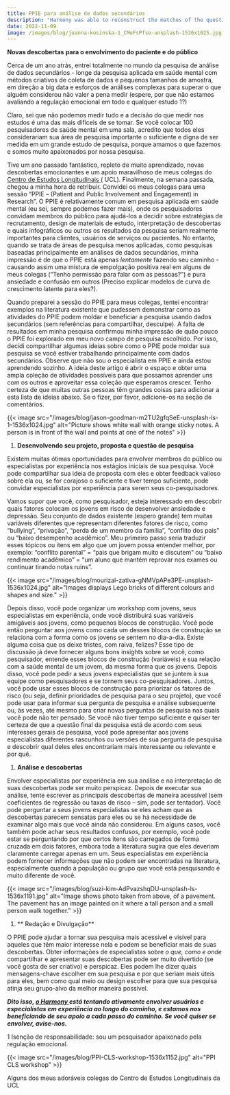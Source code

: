 ```yaml
---
title: PPIE para análise de dados secundários
description: "Harmony was able to reconstruct the matches of the questionnaire harmonisation tool developed by McElroy et al in 2020 with the following AUC scores: chil..."
date: 2022-11-09
image: /images/blog/joanna-kosinska-1_CMoFsPfso-unsplash-1536x1025.jpg
---
```


**Novas descobertas** **para o envolvimento do paciente e do público**

Cerca de um ano atrás, entrei totalmente no mundo da pesquisa de análise de dados secundários - longe da pesquisa aplicada em saúde mental com métodos criativos de coleta de dados e pequenos tamanhos de amostra, em direção a big data e esforços de análises complexas para superar o que alguém considerou não valer a pena medir (espere, por que não estamos avaliando a regulação emocional em todo e qualquer estudo 1?) 

Claro, sei que não podemos medir tudo e a decisão do que medir nos estudos é uma das mais difíceis de se tomar. Se você colocar 100 pesquisadores de saúde mental em uma sala, acredito que todos eles considerariam sua área de pesquisa importante o suficiente e digna de ser medida em um grande estudo de pesquisa, porque amamos o que fazemos e somos muito apaixonados por nossa pesquisa. 

Tive um ano passado fantástico, repleto de muito aprendizado, novas descobertas emocionantes e um apoio maravilhoso de meus colegas do [ Centro de Estudos Longitudinais ](https://cls.ucl.ac.uk/about/) ( UCL). Finalmente, na semana passada, chegou a minha hora de retribuir. Convidei os meus colegas para uma sessão “PPIE – (Patient and Public Involvement and Engagement) in Research”. O PPIE é relativamente comum em pesquisa aplicada em saúde mental (eu sei, sempre podemos fazer mais), onde os pesquisadores convidam membros do público para ajudá-los a decidir sobre estratégias de recrutamento, design de materiais de estudo, interpretação de descobertas e quais infográficos ou outros os resultados da pesquisa seriam realmente importantes para clientes, usuários de serviços ou pacientes. No entanto, quando se trata de áreas de pesquisa menos aplicadas, como pesquisas baseadas principalmente em análises de dados secundários, minha impressão é de que o PPIE está apenas *lentamente* fazendo seu caminho - causando assim uma mistura de empolgação positiva real em alguns de meus colegas (“Tenho permissão para falar com as pessoas?”) e pura ansiedade e confusão em outros (Preciso explicar modelos de curva de crescimento latente para eles?).

Quando preparei a sessão do PPIE para meus colegas, tentei encontrar exemplos na literatura existente que pudessem demonstrar como as atividades do PPIE podem moldar e beneficiar a pesquisa usando dados secundários (sem referências para compartilhar, desculpe). A falta de resultados em minha pesquisa confirmou minha impressão de quão pouco o PPIE foi explorado em meu novo campo de pesquisa escolhido. Por isso, decidi compartilhar algumas ideias sobre como o PPIE pode moldar sua pesquisa se você estiver trabalhando principalmente com dados secundários. Observe que não sou *o* especialista em PPIE e ainda estou aprendendo sozinho. A ideia deste artigo é abrir o espaço e obter uma ampla coleção de atividades possíveis para que possamos aprender uns com os outros e aproveitar essa coleção que esperamos crescer. Tenho certeza de que muitas outras pessoas têm grandes coisas para adicionar a esta lista de ideias abaixo. Se o fizer, por favor, adicione-os na seção de comentários.

{{< image src="/images/blog/jason-goodman-m2TU2gfqSeE-unsplash-ls-1-1536x1024.jpg" alt="Picture shows white wall with orange sticky notes. A person is in front of the wall and points at one of the notes" >}}


1. **Desenvolvendo seu projeto, proposta e questão de pesquisa**

Existem muitas ótimas oportunidades para envolver membros do público ou especialistas por experiência nos estágios iniciais de sua pesquisa. Você pode compartilhar sua ideia de proposta com eles e obter feedback valioso sobre ela ou, se for corajoso o suficiente e tiver tempo suficiente, pode convidar especialistas por experiência para serem seus co-pesquisadores. 

Vamos supor que você, como pesquisador, esteja interessado em descobrir quais fatores colocam os jovens em risco de desenvolver ansiedade e depressão. Seu conjunto de dados existente (espero grande) tem muitas variáveis diferentes que representam diferentes fatores de risco, como “bullying”, “privação”, “perda de um membro da família”, “conflito dos pais” ou “baixo desempenho acadêmico”. Meu primeiro passo seria traduzir esses tópicos ou itens em algo que um jovem possa entender melhor, por exemplo: “conflito parental” = “pais que brigam muito e discutem” ou “baixo rendimento acadêmico” = “um aluno que mantém reprovar nos exames ou continuar tirando notas ruins”. 

{{< image src="/images/blog/mourizal-zativa-gNMVpAPe3PE-unsplash-1536x1024.jpg" alt="Images displays Lego bricks of different colours and shapes and size." >}}


Depois disso, você pode organizar um workshop com jovens, seus especialistas em experiência, onde você distribuirá suas variáveis amigáveis aos jovens, como pequenos blocos de construção. Você pode então perguntar aos jovens como cada um desses blocos de construção se relaciona com a forma como os jovens se sentem no dia-a-dia. Existe alguma coisa que os deixe tristes, com raiva, felizes? Esse tipo de discussão já deve fornecer alguns bons insights sobre se você, como pesquisador, entende esses blocos de construção (variáveis) e sua relação com a saúde mental de um jovem, da mesma forma que os jovens. Depois disso, você pode pedir a seus jovens especialistas que se juntem à sua equipe como pesquisadores e se tornem seus co-pesquisadores. Juntos, você pode usar esses blocos de construção para priorizar os fatores de risco (ou seja, definir prioridades de pesquisa para o seu projeto), que você pode usar para informar sua pergunta de pesquisa e análise subsequente ou, às vezes, até mesmo para criar novas perguntas de pesquisa nas quais você pode não ter pensado. Se você não tiver tempo suficiente e quiser ter certeza de que a questão final da pesquisa está de acordo com seus interesses gerais de pesquisa, você pode apresentar aos jovens especialistas diferentes rascunhos ou versões de sua pergunta de pesquisa e descobrir qual deles eles encontrariam mais interessante ou relevante e por quê. 

1. **Análise e descobertas**

Envolver especialistas por experiência em sua análise e na interpretação de suas descobertas pode ser muito perspicaz. Depois de executar sua análise, tente escrever as principais descobertas de maneira acessível (sem coeficientes de regressão ou taxas de risco – sim, pode ser tentador). Você pode perguntar a seus jovens especialistas se eles acham que as descobertas parecem sensatas para eles ou se há necessidade de examinar algo mais que você ainda não considerou. Em alguns casos, você também pode achar seus resultados confusos, por exemplo, você pode estar se perguntando por que certos itens são carregados de forma cruzada em dois fatores, embora toda a literatura sugira que eles deveriam claramente carregar apenas em um. Seus especialistas em experiência podem fornecer informações que não podem ser encontradas na literatura, especialmente quando a população ou grupo que você está pesquisando é muito diferente de você. 

{{< image src="/images/blog/suzi-kim-AdPvazshqDU-unsplash-ls-1536x1191.jpg" alt="Image shows photo taken from above, of a pavement. The pavement has an image painted on it where a tall person and a small person walk together." >}}


1. ** Redação e Divulgação**

O PPIE pode ajudar a tornar sua pesquisa mais acessível e visível para aqueles que têm maior interesse nela e podem se beneficiar mais de suas descobertas. Obter informações de especialistas sobre *o que, como e onde* compartilhar e apresentar suas descobertas pode ser muito divertido (se você gosta de ser criativo) e perspicaz. Eles podem lhe dizer quais mensagens-chave escolher em sua pesquisa e por que seriam mais úteis para eles, bem como qual meio ou design escolher para que sua pesquisa atinja seu grupo-alvo da melhor maneira possível. 

***Dito isso, [ o Harmony ](https://harmonydata.ac.uk/) está tentando ativamente envolver usuários e especialistas em experiência ao longo do caminho, e estamos nos beneficiando de seu apoio a cada passo do caminho. Se você quiser se envolver, avise-nos.*** 

1 Isenção de responsabilidade: sou um pesquisador apaixonado pela regulação emocional.

{{< image src="/images/blog/PPI-CLS-workshop-1536x1152.jpg" alt="PPI CLS workshop" >}}

Alguns dos meus adoráveis colegas do Centro de Estudos Longitudinais da UCL
